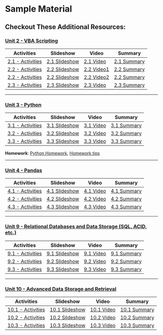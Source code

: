 # Sample Material

## Checkout These Additional Resources:

### [Unit 2 - VBA Scripting](01-Lesson-Plans/02-VBA-Scripting)

| Activities                                             | Slideshow                                                                                                                             | Video                                                                                                                                             | Summary                                                                                           |
| ------------------------------------------------------ | ------------------------------------------------------------------------------------------------------------------------------------- | ------------------------------------------------------------------------------------------------------------------------------------------------- | ------------------------------------------------------------------------------------------------- |
| [2.1 - Activities](01-Lesson-Plans/02-VBA-Scripting/1) | [2.1 Slideshow](https://docs.google.com/presentation/d/1Phs85XGpB1Zk9rnnpvoNJIuyRq5FERtqHplZLlBLDY4/edit?usp=sharing)                 | [2.1 Video](https://zoom.us/rec/share/7YZY5fDQavuZlPwjoKEU2aMZHPhUJ4u6v6OSv3m4PUhg0-ZSkywY_Z_m0EKEK7Zh.1jI8_JZ1OlCIihHM?startTime=1599777239000)  | [2.1 Summary](https://drive.google.com/file/d/1wj3rB3QdBIbCPqYNMqN_cOrGCQT3VmaH/view?usp=sharing) |
| [2.2 - Activities](01-Lesson-Plans/02-VBA-Scripting/2) | [2.2 Slideshow](https://docs.google.com/presentation/d/1L-_yIwbWQTkFix_af4cWoKM6fV3-BkStu-GyVqON138/edit#slide=id.g5630132377_0_4496) | [2.2 Video1](https://zoom.us/rec/share/a_QG4jEivn_74-65m7re8SPO8X82WjHlUKukDVcH2Ieplqxpi7WKF6bvORHIU5YO.cgGb5LX5LLWJWyfT?startTime=1599916447000) | [2.2 Summary](https://drive.google.com/file/d/1uSOssZggXh6AiXbRujmi9wZ52kVwur7T/view?usp=sharing) |
| [2.2 - Activities](01-Lesson-Plans/02-VBA-Scripting/2) | [2.2 Slideshow](https://docs.google.com/presentation/d/1L-_yIwbWQTkFix_af4cWoKM6fV3-BkStu-GyVqON138/edit#slide=id.g5630132377_0_4496) | [2.2 Video2](https://zoom.us/rec/share/bsW6fkbC9a-mqJRKueoDVSATFYZIvszMQliNwXMBCCWXEOyntcyGhxeXmuBfe7h7.lfnAJEwUACQdhy2e?startTime=1599927252000) | [2.2 Summary](https://drive.google.com/file/d/1uSOssZggXh6AiXbRujmi9wZ52kVwur7T/view?usp=sharing) |
| [2.3 - Activities](01-Lesson-Plans/02-VBA-Scripting/3) | [2.3 Slideshow](https://docs.google.com/presentation/d/1SU0xDLa1Cr790iIP_nZI42ypMjF2d1N7IgK-vu8lzI8/edit#slide=id.g473a132ac1_0_7)    | [2.3 Video](https://zoom.us/rec/share/WwNhSZ-XPcnHSOrlWa97yci7JQlE3qvPIi24UwkbGk92ne4B8NKPBAwdLmeETZEJ.T1HnTncp0wo_P02Y?startTime=1600206344000)  | [2.3 Summary](https://drive.google.com/file/d/1NyGYqzHTUW-CmvCQDH_DLnNw2ySuqRu3/view?usp=sharing) |

---

### [Unit 3 - Python](01-Lesson-Plans/03-Python)

| Activities                                      | Slideshow                                                                                                                           | Video                                                                                                                                            | Summary                                                                                           |
| ----------------------------------------------- | ----------------------------------------------------------------------------------------------------------------------------------- | ------------------------------------------------------------------------------------------------------------------------------------------------ | ------------------------------------------------------------------------------------------------- |
| [3.1 - Activities](01-Lesson-Plans/03-Python/1) | [3.1 Slideshow](https://docs.google.com/presentation/d/1qKC0MJpAMiMyK-mIPQsb0QVz4dFuLCOi-q-6ymdIDRQ/edit#slide=id.g71fbd5a0e0_0_0)  | [3.1 Video](https://zoom.us/rec/share/dbuzK8lqPbCXIT7nlHFgUH6t-Vo5ECKlwjqfBzw_56etEC3nOKwYHZPEJSHlmAm1.42gR1OXBVyyqJIkv?startTime=1600375498000) | [3.1 Summary](https://drive.google.com/file/d/1hDowJsahJcYWnP1hLC1-vjfD72nxgE1J/view?usp=sharing) |
| [3.2 - Activities](01-Lesson-Plans/03-Python/2) | [3.2 Slideshow](https://docs.google.com/presentation/d/1Mu-qvYd0BMbh0u02WSFc9LPl_lyeu99Qpa8UjBZKX1g/edit#slide=id.g828f33c8e5_0_0)  | [3.2 Video](https://zoom.us/rec/share/abu1ufdocNU-OtP7D28fkmuT2Q3v1qqhBCVM4KcP5SPXXDvpr5HLo0bKtVdVSLku.GK7NDAva3etj5PiS?startTime=1600521021000) | [3.2 Summary](https://drive.google.com/file/d/1HVnp94C5rM41nc5mDJx4xfKhY6Bke71T/view?usp=sharing) |
| [3.3 - Activities](01-Lesson-Plans/03-Python/3) | [3.3 Slideshow](https://docs.google.com/presentation/d/1Oe8Ne3n1k67DRQ4tgxjGZA6rALRkeJAsILIcVXb-o6Q/edit#slide=id.g7286c5cc72_0_28) | [3.3 Video](https://zoom.us/rec/share/wwXfNjWrWdVpCKVhOR9mK_Bcx4t_Os7xiNi7m9Cl8oYFZIc0TnSHg1xC35SjfW13.9NKI5Pd-SyR0S6OJ?startTime=1600811520000) | [3.3 Summary](https://drive.google.com/file/d/19l1Ban1NEwl1rLh9VyoYVEr1Y0bc7xPQ/view?usp=sharing) |

**Homework**: [Python Homework](02-Homework/03-Python/Instructions), [Homework tips](https://docs.google.com/document/d/1Cd82mEcKJeNN-Q8oKt-omaIgzAc5VpIkWmRaIGcvfAY/edit?usp=sharing)

---

### [Unit 4 - Pandas](01-Lesson-Plans/04-Pandas)

| Activities                                      | Slideshow                                                                                                             | Video                                                                                                                                            | Summary                                                                                           |
| ----------------------------------------------- | --------------------------------------------------------------------------------------------------------------------- | ------------------------------------------------------------------------------------------------------------------------------------------------ | ------------------------------------------------------------------------------------------------- |
| [4.1 - Activities](01-Lesson-Plans/04-Pandas/1) | [4.1 Slideshow](https://docs.google.com/presentation/d/1lvscn_6UUbLiXSSC9atN_LfYPgMRhbA5zY9IVQrbRh8/edit?usp=sharing) | [4.1 Video](https://zoom.us/rec/share/LKGICs2o4IWu9kE_Ts10c-yOrkaLa5i2T_koykMFlHcRTOa2LsN9xdtzgtExhSJk.29iMnMYyMS19-RdF?startTime=1600982118000) | [4.1 Summary](https://drive.google.com/file/d/1-9_r0VHok4Ne3e2LIj_tNQhhXi__mk4v/view?usp=sharing) |
| [4.2 - Activities](01-Lesson-Plans/04-Pandas/2) | [4.2 Slideshow](https://docs.google.com/presentation/d/1K5vkFCx6ltt-5-D-h4bEDoN7Bh54Jw2R-UNzx833rLw/edit?usp=sharing) | [4.2 Video](https://zoom.us/rec/share/tZVLjHvdvRWJqUOgUPjdwgGDR6L8E0rWRXBOQvL5gsQx5eFSrktiEBMtH-h6ZTT2.uyEJ0JPEvdRdKviW?startTime=1601126065000) | [4.2 Summary](https://drive.google.com/file/d/1wmsP8RjdUK0lKP0YBLSQ_DsIuyhHD6hK/view?usp=sharing) |
| [4.3 - Activities](01-Lesson-Plans/04-Pandas/3) | [4.3 Slideshow](https://docs.google.com/presentation/d/1HUUqYF9hrgPD8Gni7LB1_zh-Fszs1qhq0hsGeNJ4hqA/edit?usp=sharing) | [4.3 Video](https://zoom.us/rec/share/FDMQDyjD5oiC1WYzVk9IArfAOvb57fVQfUlgqjEhusnjAQ8yTDwr4T5357Byoh5b.nDbeH1nL1YL29gK5?startTime=1601415294000) | [4.3 Summary](https://drive.google.com/file/d/1-XTXZhZgeW25K-KODk9ZIwJTv7wk1Vgv/view?usp=sharing) |

---

### [Unit 9 - Relational Databases and Data Storage (SQL, ACID, etc.)](01-Lesson-Plans/09-SQL)

| Activities                                   | Slideshow                                                                                                                          | Video                                                                                                                                            | Summary                                                                                           |
| -------------------------------------------- | ---------------------------------------------------------------------------------------------------------------------------------- | ------------------------------------------------------------------------------------------------------------------------------------------------ | ------------------------------------------------------------------------------------------------- |
| [9.1 - Activities](01-Lesson-Plans/09-SQL/1) | [9.1 Slideshow](https://docs.google.com/presentation/d/1IhtPr1-L0J-AAToJeO8THcFPQhCwO2XlWkDJt7cXoKo/edit?usp=sharing)              | [9.1 Video](https://zoom.us/rec/share/L-f6pLy_CJHTjTcRXoZtGb4ZCfi94uAHu9TbR_TzsOM7NCP6xT3abxma15Ypvxk3.4bSgLxjGroWlQwBw?startTime=1603835163000) | [9.1 Summary](https://drive.google.com/file/d/1VNFLORFFfS8t1PyHZDezfwMi_1AFkbmN/view?usp=sharing) |
| [9.2 - Activities](01-Lesson-Plans/09-SQL/2) | [9.2 Slideshow](https://docs.google.com/presentation/d/1ECRAKV4eZSiMhGpcyFiSe3-ERb5AjeSaHDAF4WwCGZM/edit?usp=sharing)              | [9.2 Video](https://zoom.us/rec/share/5E1UZchuSeW_wRV1flX8WjRBHOGh5ZbdijyaE7XEDbNnldXdfMgOo8a59jBqr4hp.tbTUIo8qxDWZ4Uk8?startTime=1604006168000) | [9.2 Summary](https://drive.google.com/file/d/1M6WKCteTwWY9Q4PtGObROFdkj5MvSj9M/view?usp=sharing) |
| [9.3 - Activities](01-Lesson-Plans/09-SQL/3) | [9.3 Slideshow](https://docs.google.com/presentation/d/1UxalZcBaKzBybBSD26B_hmu1sjG7MV9zBDY3FH-thyc/edit#slide=id.g8a174be39f_0_0) | [9.3 Video](https://zoom.us/rec/share/qhFI0c6xCxg8pr0650ZM1oQPVm4Amdt-fwyH1l5OBTo2Cd2_TJTYSLsX4MfpwRCA.QLjl1KvP7jFNT9pd?startTime=1604150195000) | [9.3 Summary](https://drive.google.com/file/d/1pxOT3xlcmUjE84Tg1MJPhzULNBnnT2SC/view?usp=sharing) |

---

### [Unit 10 - Advanced Data Storage and Retrieval](01-Lesson-Plans/10-Advanced-Data-Storage-and-Retrieval)

| Activities                                                                    | Slideshow                                                                                                              | Video                                                                                                                                             | Summary                                                                                            |
| ----------------------------------------------------------------------------- | ---------------------------------------------------------------------------------------------------------------------- | ------------------------------------------------------------------------------------------------------------------------------------------------- | -------------------------------------------------------------------------------------------------- |
| [10.1 - Activities](01-Lesson-Plans/10-Advanced-Data-Storage-and-Retrieval/1) | [10.1 Slideshow](https://docs.google.com/presentation/d/1h8PkezJoa70IwaygZVO-SMTXovB1frZlC3udsL3zlIQ/edit?usp=sharing) | [10.1 Video](https://zoom.us/rec/share/2SoVQMxZgVWf4HzF-ilNsq3tt7KPHMVc2DtY3N92F-VFZmjjdxa-jxaewCi2aXdF.QsCOvlKJABjTkveo?startTime=1604443505000) | [10.1 Summary](https://drive.google.com/file/d/1bvTtZmgyVvCb6Dpe24eL9qUCNfNkBHrT/view?usp=sharing) |
| [10.2 - Activities](01-Lesson-Plans/10-Advanced-Data-Storage-and-Retrieval/2) | [10.2 Sildeshow](https://docs.google.com/presentation/d/1d0KRjGm0cFGZQP5Yqj_AUuoBr97PBPWY2u2Bw8dqZUk/edit?usp=sharing) | [10.2 Video](https://zoom.us/rec/share/cMOJ04HASMvOAQkibNK05fxmO4Y9xU0jOLvg-2k6l5Jwtl_Im-H-tUAmB-QewfUL._6jarI7MwwgdTyfx?startTime=1604614538000) | [10.2 Summary](https://drive.google.com/file/d/18tlTPS9_U7UlYpVwccGbwgU7MY_oVk8R/view?usp=sharing) |
| [10.3 - Activities](01-Lesson-Plans/10-Advanced-Data-Storage-and-Retrieval/3) | [10.3 Slideshow](https://docs.google.com/presentation/d/1YKVExdDmIkwpTwST2bKdmYX9EaTM4bpeHDzCpwMgZkU/edit?usp=sharing) | [10.3 Video](https://zoom.us/rec/share/iMoRJS4u08Zr2g6VhNQ6YHR9HTy4gxUk8o6HwbDozvJqcg2cw530CwpLZsig16yV.biMD1-qF7G7mrK-Z?startTime=1604758546000) | [10.3 Summary](https://drive.google.com/file/d/1CFawV2TecUF2knmQCNpM0CUZIduAXTGO/view?usp=sharing) |
